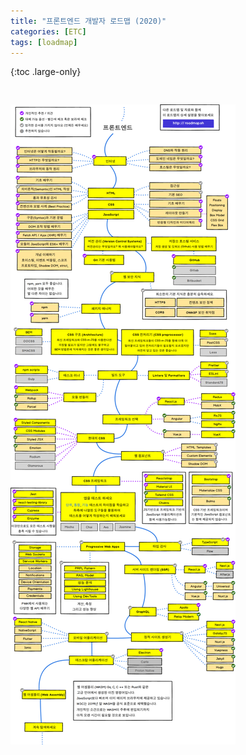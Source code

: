 ```yaml
---
title: "프론트엔드 개발자 로드맵 (2020)"
categories: [ETC]
tags: [loadmap]
---
```


{:toc .large-only}

<img src="/assets/img/blog/2021-11-10-frontend-loadmap-2020.png" style="margin-top:30px;">